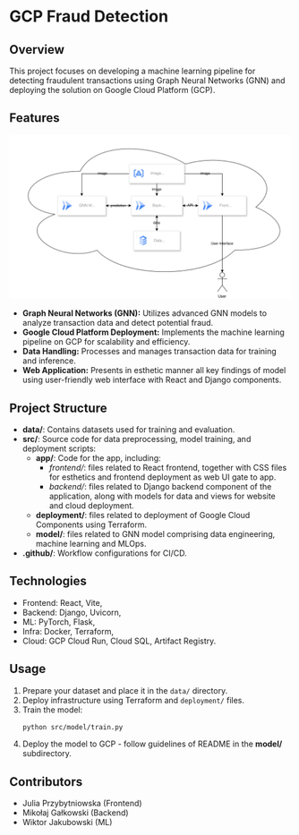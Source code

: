 # GCP Fraud Detection

## Overview

This project focuses on developing a machine learning pipeline for detecting fraudulent transactions using Graph Neural Networks (GNN) and deploying the solution on Google Cloud Platform (GCP).

## Features

![Diagram architecture](architecture.svg)

- **Graph Neural Networks (GNN):** Utilizes advanced GNN models to analyze transaction data and detect potential fraud.
- **Google Cloud Platform Deployment:** Implements the machine learning pipeline on GCP for scalability and efficiency.
- **Data Handling:** Processes and manages transaction data for training and inference.
- **Web Application:** Presents in esthetic manner all key findings of model using user-friendly web interface with React and Django components.

## Project Structure

- **data/**: Contains datasets used for training and evaluation.
- **src/**: Source code for data preprocessing, model training, and deployment scripts:
    - **app/**: Code for the app, including:
        - *frontend/*: files related to React frontend, together with CSS files for esthetics and frontend deployment as web UI gate to app.
        - *backend/*: files related to Django backend component of the application, along with models for data and views for website and cloud deployment.
    - **deployment/**: files related to deployment of Google Cloud Components using Terraform.
    - **model/**: files related to GNN model comprising data engineering, machine learning and MLOps.
- **.github/**: Workflow configurations for CI/CD.

## Technologies

- Frontend: React, Vite,
- Backend: Django, Uvicorn,
- ML: PyTorch, Flask,
- Infra: Docker, Terraform,
- Cloud: GCP Cloud Run, Cloud SQL, Artifact Registry.

## Usage

1. Prepare your dataset and place it in the `data/` directory.
2. Deploy infrastructure using Terraform and `deployment/` files. 
3. Train the model:
   ```sh
   python src/model/train.py
   ```
4. Deploy the model to GCP - follow guidelines of README in the **model/** subdirectory.

## Contributors

- Julia Przybytniowska (Frontend)
- Mikołaj Gałkowski (Backend)
- Wiktor Jakubowski (ML)

